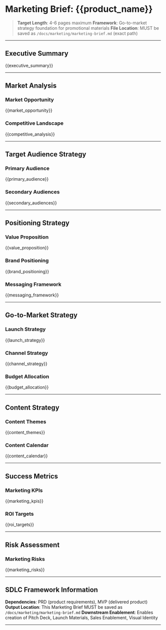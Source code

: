 # Marketing Brief: {{product_name}}

> **Target Length**: 4-6 pages maximum
> **Framework**: Go-to-market strategy foundation for promotional materials
> **File Location**: MUST be saved as `/docs/marketing/marketing-brief.md` (exact path)

---

## Executive Summary

{{executive_summary}}

<!-- Template Guidance:
Write a compelling 3-4 sentence overview combining market opportunity, positioning strategy, target audience, and expected marketing impact.

Example: "Our authentication platform addresses a $2B market opportunity with unique biometric-first approach targeting 50,000 SMB users. We will position as the fastest enterprise-grade authentication solution, focusing on developer-friendly integration and 3-second login experience. Primary audiences include technical decision-makers and IT managers seeking password-free solutions. Expected outcome: 30% market share growth, 500 new customers, and $2M ARR within 12 months."

Key Elements:
- What market opportunity are we addressing? (size and potential)
- How will we position uniquely? (differentiation strategy)
- Who are we targeting? (specific audience segments)
- What's the expected marketing impact? (growth metrics)
-->

---

## Market Analysis

### Market Opportunity

{{market_opportunity}}

<!-- Template Guidance:
Define the addressable market size, growth trends, and competitive landscape.

Example: "The enterprise authentication market is valued at $12B with 15% annual growth. SMB segment (50-500 employees) represents $2B opportunity with 20% annual growth driven by remote work trends. Current solutions focus on enterprise, leaving SMB underserved with complex implementations and high costs."

Key Elements:
- Total Addressable Market (TAM) size and growth
- Serviceable Available Market (SAM) focus area
- Market trends driving opportunity
- Competitive gaps and underserved segments
-->

### Competitive Landscape

{{competitive_analysis}}

<!-- Template Guidance:
Analyze key competitors, their positioning, and differentiation opportunities.

Example: "Primary competitors: Auth0 (enterprise-focused, complex setup), Okta (expensive, overkill for SMB), Azure AD (Microsoft ecosystem lock-in). Secondary: Firebase Auth (developer-only), social login solutions (limited features). Gap: No solution combines enterprise security with SMB simplicity and developer-friendly APIs."

Key Elements:
- Direct competitors and their positioning
- Indirect competitors and alternative solutions
- Competitive strengths and weaknesses
- Clear differentiation opportunities
-->

---

## Target Audience Strategy

### Primary Audience

{{primary_audience}}

<!-- Template Guidance:
Define the primary customer segment with detailed persona characteristics.

Example: "Technical Decision Makers at SMB companies (50-500 employees): CTOs, Lead Developers, IT Managers aged 28-45. Pain points: Complex auth setup, password fatigue, security concerns. Buying behavior: Research-driven, demo-focused, peer recommendations important. Channels: Developer communities, tech blogs, conferences."

Key Elements:
- Job titles and decision-making authority
- Company size and industry focus
- Demographics and psychographics
- Pain points and motivations
- Buying behavior and decision criteria
- Preferred communication channels
-->

### Secondary Audiences

{{secondary_audiences}}

<!-- Template Guidance:
Identify additional audience segments that influence or benefit from the product.

Example: "1. Developers/Implementers: Front-end and back-end developers who integrate auth solutions. Influence purchasing through technical evaluation and implementation difficulty.
2. End Users: Employees who use authentication daily. Influence through user experience feedback and adoption rates.
3. Security Teams: Evaluate compliance and security features. Influence through risk assessment and approval process."

Key Elements:
- Influencer roles in buying process
- User segments affected by product
- Stakeholder groups with veto power
- Channel partners or resellers
-->

---

## Positioning Strategy

### Value Proposition

{{value_proposition}}

<!-- Template Guidance:
Create compelling value statement that differentiates from competitors.

Example: "The only enterprise-grade authentication platform that combines Fortune 500 security with startup simplicity. Get biometric login, social authentication, and enterprise SSO integrated in under 30 minutes, not 30 days. Reduce password-related support tickets by 80% while maintaining bank-level security standards."

Key Elements:
- Unique differentiator (only solution that...)
- Primary benefit (what outcome for customer)
- Proof point (quantified result or comparison)
- Credibility marker (security, compliance, reliability)
-->

### Brand Positioning

{{brand_positioning}}

<!-- Template Guidance:
Define how the brand should be perceived in the market relative to competitors.

Example: "Position as the 'Developer's Choice for Enterprise Auth' - combining the security requirements of enterprise with the simplicity developers demand. More secure than consumer solutions, simpler than enterprise platforms, faster than custom builds. The authentication platform that doesn't require authentication experts."

Key Elements:
- Category positioning (leader, challenger, niche)
- Brand personality and tone
- Positioning relative to competitors
- Key messages and taglines
-->

### Messaging Framework

{{messaging_framework}}

<!-- Template Guidance:
Core messages tailored for different audience segments and use cases.

Example: "For Technical Decision Makers: 'Deploy enterprise authentication in 30 minutes, not 30 days'
For Developers: 'Three lines of code. Bank-level security. Zero authentication headaches.'
For End Users: 'Login with your face. Logout with confidence. No passwords to remember.'
For Security Teams: 'SOC 2 compliance, GDPR ready, enterprise security standards built-in.'"

Key Elements:
- Primary message for each audience
- Supporting proof points
- Emotional benefits and rational benefits
- Call-to-action language
-->

---

## Go-to-Market Strategy

### Launch Strategy

{{launch_strategy}}

<!-- Template Guidance:
Define launch approach, timing, and key milestones.

Example: "Soft launch to 100 beta customers (Month 1), gather feedback and case studies. Public launch at TechCrunch Disrupt (Month 2) with PR campaign. Follow-up with content marketing, webinar series, and conference speaking (Months 3-6). Target 500 customers and $500K ARR by end of year."

Key Elements:
- Launch phases and timeline
- Key events and milestones
- Success metrics for each phase
- Risk mitigation strategies
-->

### Channel Strategy

{{channel_strategy}}

<!-- Template Guidance:
Identify primary marketing channels and distribution approach.

Example: "Primary: Developer-focused content marketing (blogs, tutorials, GitHub), search marketing (Google Ads), and community engagement (Stack Overflow, Reddit). Secondary: Conference speaking, partner referrals, and webinar series. Distribution: Direct sales for enterprise, self-service for SMB, partner channel for integrations."

Key Elements:
- Primary and secondary marketing channels
- Content strategy and formats
- Paid advertising approach
- Partner and referral strategies
- Sales channel alignment
-->

### Budget Allocation

{{budget_allocation}}

<!-- Template Guidance:
Allocate marketing budget across channels and activities.

Example: "Total marketing budget: $200K annually. Allocation: 40% content marketing ($80K), 30% paid advertising ($60K), 20% events and conferences ($40K), 10% tools and technology ($20K). Expected customer acquisition cost: $400. Expected customer lifetime value: $2,400."

Key Elements:
- Total budget and allocation percentages
- Investment per channel/activity
- Customer acquisition cost targets
- Return on investment expectations
-->

---

## Content Strategy

### Content Themes

{{content_themes}}

<!-- Template Guidance:
Define key content topics and themes that resonate with target audience.

Example: "1. Password-Free Future: Content about biometric trends, security evolution, user experience improvements
2. Developer Productivity: Integration tutorials, code examples, API documentation, developer stories
3. Security Without Complexity: Compliance guides, security best practices, enterprise case studies
4. SMB Success Stories: Customer testimonials, implementation guides, ROI calculators"

Key Elements:
- 3-5 core content themes
- Relevance to audience pain points
- Educational and promotional balance
- Thought leadership opportunities
-->

### Content Calendar

{{content_calendar}}

<!-- Template Guidance:
Plan content production and distribution schedule.

Example: "Weekly: 2 blog posts (technical + business focus), 5 social media posts, 1 email newsletter
Monthly: 1 webinar, 1 case study, 1 white paper or guide
Quarterly: 1 major research report, 1 conference presentation, 1 product demo video
Special: Launch announcements, feature releases, industry event coverage"

Key Elements:
- Content production frequency
- Content types and formats
- Distribution schedule
- Seasonal or event-driven content
-->

---

## Success Metrics

### Marketing KPIs

{{marketing_kpis}}

<!-- Template Guidance:
Define specific, measurable marketing objectives with timelines.

Example: "Lead Generation: 200 qualified leads per month, 25% conversion to trial
Brand Awareness: 15% unaided brand awareness in target market within 12 months
Content Performance: 50,000 monthly website visitors, 20% email open rate, 5% click-through rate
Customer Acquisition: 50 new customers per month, $400 customer acquisition cost, 3x LTV:CAC ratio"

Key Elements:
- Quantified targets with timelines
- Leading and lagging indicators
- Brand awareness metrics
- Customer acquisition metrics
- Content performance metrics
-->

### ROI Targets

{{roi_targets}}

<!-- Template Guidance:
Define expected return on marketing investment.

Example: "Marketing ROI: 5:1 return within 12 months ($1M revenue from $200K marketing spend)
Payback Period: 6 months average customer payback
Customer Lifetime Value: $2,400 average LTV
Attribution: 60% direct marketing, 25% organic/referral, 15% partner channel"

Key Elements:
- Overall marketing ROI target
- Customer payback period
- Revenue attribution by channel
- Long-term value projections
-->

---

## Risk Assessment

### Marketing Risks

{{marketing_risks}}

<!-- Template Guidance:
Identify potential risks that could impact marketing success.

Example: "Competitive Response (HIGH): Major competitor could copy positioning or undercut pricing. Mitigation: Strong IP protection, rapid feature development, customer lock-in through integrations.
Market Saturation (MEDIUM): Authentication market could become oversaturated. Mitigation: Focus on underserved SMB segment, expand to adjacent markets.
Channel Performance (MEDIUM): Primary channels may not deliver expected results. Mitigation: Diversified channel strategy, regular performance monitoring."

Key Elements:
- Risk level assessment (HIGH/MEDIUM/LOW)
- Potential impact on marketing goals
- Specific mitigation strategies
- Contingency planning
-->

---

## SDLC Framework Information

**Dependencies**: PRD (product requirements), MVP (delivered product)
**Output Location**: This Marketing Brief MUST be saved as `/docs/marketing/marketing-brief.md`
**Downstream Enablement**: Enables creation of Pitch Deck, Launch Materials, Sales Enablement, Visual Identity

<!-- SDLC Framework Integration:
This Marketing Brief serves as the foundation for:
- Pitch Deck messaging and positioning
- Launch Materials content and campaigns
- Sales Enablement tools and scripts
- Visual Identity brand guidelines

Directory Structure:
/docs/
├── marketing/                    # Marketing materials
│   ├── marketing-brief.md        # Go-to-market strategy (THIS FILE)
│   ├── pitch-deck.md            # Sales presentations (ENABLED BY THIS)
│   ├── launch-materials.md      # Campaign materials (ENABLED BY THIS)
│   ├── sales-enablement.md      # Sales tools (ENABLED BY THIS)
│   └── visual-identity.md       # Brand guidelines (ENABLED BY THIS)
-->

---

<!-- QUALITY CHECKLIST
✅ Document is 4-6 pages maximum
✅ Executive summary captures complete go-to-market strategy
✅ Market analysis includes opportunity size and competitive gaps
✅ Target audiences are specific with demographics and behavior
✅ Positioning strategy clearly differentiates from competitors
✅ Go-to-market strategy includes timeline and budget
✅ Success metrics are measurable with specific targets
✅ Risk assessment identifies mitigation strategies
✅ File saved exactly as /docs/marketing/marketing-brief.md
✅ Ready to enable pitch deck and launch materials creation
-->

